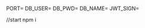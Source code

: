 <!-- src/environments/development.env -->
PORT=
DB_USER=
DB_PWD=
DB_NAME=
JWT_SIGN=

//start
npm i



